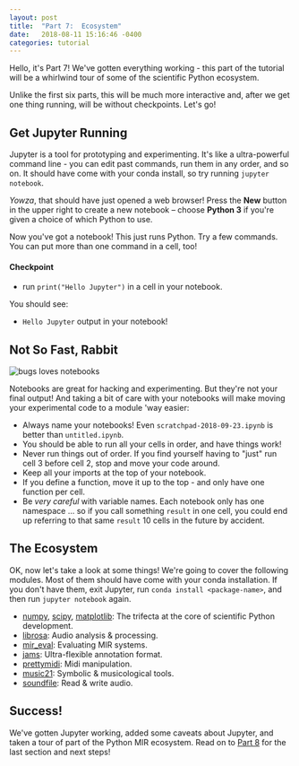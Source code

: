 ```yaml
---
layout: post
title:  "Part 7:  Ecosystem"
date:   2018-08-11 15:16:46 -0400
categories: tutorial
---
```

Hello, it's Part 7!  We've gotten everything working - this part of the tutorial will be a whirlwind tour of some of the scientific Python ecosystem.  

Unlike the first six parts, this will be much more interactive and, after we get one thing running, will be without checkpoints.  Let's go!

## Get Jupyter Running

Jupyter is a tool for prototyping and experimenting.  It's like a ultra-powerful command line - you can edit past commands, run them in any order, and so on.  It should have come with your conda install, so try running `jupyter notebook`.

_Yowza_, that should have just opened a web browser!  Press the **New** button in the upper right to create a new notebook – choose **Python 3** if you're given a choice of which Python to use.

Now you've got a notebook!  This just runs Python.  Try a few commands.  You can put more than one command in a cell, too!


#### Checkpoint

- run `print("Hello Jupyter")` in a cell in your notebook.

You should see:
- `Hello Jupyter` output in your notebook!


## Not So Fast, Rabbit

![bugs loves notebooks](https://media.giphy.com/media/1iv8Ucb2bRjqi8G9Ry/giphy.gif)

Notebooks are great for hacking and experimenting.  But they're not your final output!  And taking a bit of care with your notebooks will make moving your experimental code to a module 'way easier:
- Always name your notebooks!  Even `scratchpad-2018-09-23.ipynb` is better than `untitled.ipynb`.
- You should be able to run all your cells in order, and have things work!
- Never run things out of order.  If you find yourself having to "just" run cell 3 before cell 2, stop and move your code around.
- Keep all your imports at the top of your notebook.
- If you define a function, move it up to the top - and only have one function per cell.
- Be _very careful_ with variable names.  Each notebook only has one namespace ... so if you call something `result` in one cell, you could end up referring to that same `result` 10 cells in the future by accident.


## The Ecosystem

OK, now let's take a look at some things!  We're going to cover the following modules.  Most of them should have come with your conda installation.  If you don't have them, exit Jupyter, run `conda install <package-name>`, and then run `jupyter notebook` again.

- [numpy][numpy], [scipy][scipy], [matplotlib][matplotlib]:  The trifecta at the core of scientific Python development.
- [librosa][librosa]:  Audio analysis & processing.
- [mir_eval][mir_eval]:  Evaluating MIR systems.
- [jams][jams]:  Ultra-flexible annotation format.
- [prettymidi][prettymidi]: Midi manipulation.
- [music21][music21]: Symbolic & musicological tools.
- [soundfile][soundfile]: Read & write audio.


## Success!

We've gotten Jupyter working, added some caveats about Jupyter, and taken a tour of part of the Python MIR ecosystem.  Read on to [Part 8][part-8] for the last section and next steps!

[part-8]: https://bmcfee.github.io/ismir2018-oss-tutorial/tutorial/2018/08/10/part-8.html
[numpy]: http://www.numpy.org/
[scipy]: https://www.scipy.org/
[matplotlib]: https://matplotlib.org
[librosa]: https://librosa.github.io/
[mir_eval]: http://craffel.github.io/mir_eval/
[jams]: https://github.com/marl/jams
[prettymidi]: https://github.com/craffel/pretty-midi
[music21]: http://web.mit.edu/music21/
[soundfile]: https://pysoundfile.readthedocs.io/en/0.9.0/
